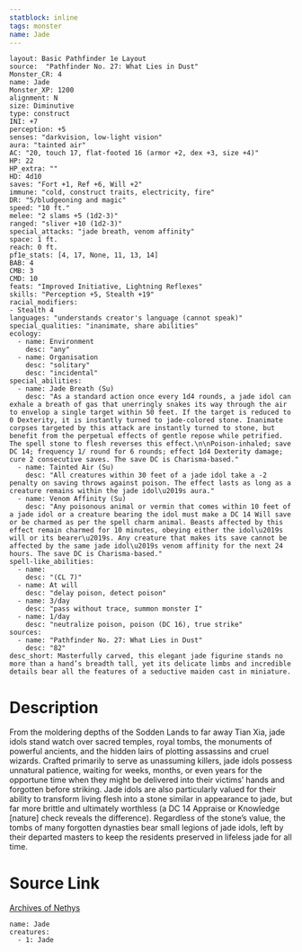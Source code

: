 ```yaml
---
statblock: inline
tags: monster
name: Jade
---
```

```statblock
layout: Basic Pathfinder 1e Layout
source:  "Pathfinder No. 27: What Lies in Dust"
Monster_CR: 4
name: Jade
Monster_XP: 1200
alignment: N
size: Diminutive
type: construct
INI: +7
perception: +5
senses: "darkvision, low-light vision"
aura: "tainted air"
AC: "20, touch 17, flat-footed 16 (armor +2, dex +3, size +4)"
HP: 22
HP_extra: ""
HD: 4d10
saves: "Fort +1, Ref +6, Will +2"
immune: "cold, construct traits, electricity, fire"
DR: "5/bludgeoning and magic"
speed: "10 ft."
melee: "2 slams +5 (1d2-3)"
ranged: "sliver +10 (1d2-3)"
special_attacks: "jade breath, venom affinity"
space: 1 ft.
reach: 0 ft.
pf1e_stats: [4, 17, None, 11, 13, 14]
BAB: 4
CMB: 3
CMD: 10
feats: "Improved Initiative, Lightning Reflexes"
skills: "Perception +5, Stealth +19"
racial_modifiers:
- Stealth 4
languages: "understands creator's language (cannot speak)"
special_qualities: "inanimate, share abilities"
ecology:
  - name: Environment
    desc: "any"
  - name: Organisation
    desc: "solitary"
    desc: "incidental"
special_abilities:
  - name: Jade Breath (Su)
    desc: "As a standard action once every 1d4 rounds, a jade idol can exhale a breath of gas that unerringly snakes its way through the air to envelop a single target within 50 feet. If the target is reduced to 0 Dexterity, it is instantly turned to jade-colored stone. Inanimate corpses targeted by this attack are instantly turned to stone, but benefit from the perpetual effects of gentle repose while petrified. The spell stone to flesh reverses this effect.\n\nPoison-inhaled; save DC 14; frequency 1/ round for 6 rounds; effect 1d4 Dexterity damage; cure 2 consecutive saves. The save DC is Charisma-based."
  - name: Tainted Air (Su)
    desc: "All creatures within 30 feet of a jade idol take a -2 penalty on saving throws against poison. The effect lasts as long as a creature remains within the jade idol\u2019s aura."
  - name: Venom Affinity (Su)
    desc: "Any poisonous animal or vermin that comes within 10 feet of a jade idol or a creature bearing the idol must make a DC 14 Will save or be charmed as per the spell charm animal. Beasts affected by this effect remain charmed for 10 minutes, obeying either the idol\u2019s will or its bearer\u2019s. Any creature that makes its save cannot be affected by the same jade idol\u2019s venom affinity for the next 24 hours. The save DC is Charisma-based."
spell-like_abilities:
  - name:
    desc: "(CL 7)"
  - name: At will
    desc: "delay poison, detect poison"
  - name: 3/day
    desc: "pass without trace, summon monster I"
  - name: 1/day
    desc: "neutralize poison, poison (DC 16), true strike"
sources:
  - name: "Pathfinder No. 27: What Lies in Dust"
    desc: "82"
desc_short: Masterfully carved, this elegant jade figurine stands no more than a hand’s breadth tall, yet its delicate limbs and incredible details bear all the features of a seductive maiden cast in miniature.
```
# Description
From the moldering depths of the Sodden Lands to far away Tian Xia, jade idols stand watch over sacred temples, royal tombs, the monuments of powerful ancients, and the hidden lairs of plotting assassins and cruel wizards. Crafted primarily to serve as unassuming killers, jade idols possess unnatural patience, waiting for weeks, months, or even years for the opportune time when they might be delivered into their victims’ hands and forgotten before striking. Jade idols are also particularly valued for their ability to transform living flesh into a stone similar in appearance to jade, but far more brittle and ultimately worthless (a DC 14 Appraise or Knowledge [nature] check reveals the difference). Regardless of the stone’s value, the tombs of many forgotten dynasties bear small legions of jade idols, left by their departed masters to keep the residents preserved in lifeless jade for all time.
# Source Link
[Archives of Nethys](https://aonprd.com/MonsterDisplay.aspx?ItemName=Jade)
```encounter-table
name: Jade
creatures:
  - 1: Jade
```
